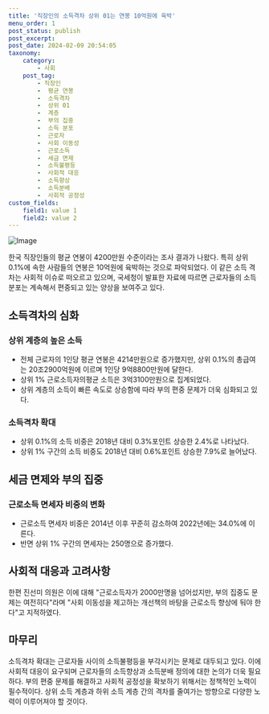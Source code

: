 ```yaml
---
title: '직장인의 소득격차 상위 01는 연봉 10억원에 육박'
menu_order: 1
post_status: publish
post_excerpt: 
post_date: 2024-02-09 20:54:05
taxonomy:
    category:
        - 사회
    post_tag:
        - 직장인
        -  평균 연봉
        -  소득격차
        -  상위 01
        -  계층
        -  부의 집중
        -  소득 분포
        -  근로자
        -  사회 이동성
        -  근로소득
        -  세금 면제
        -  소득불평등
        -  사회적 대응
        -  소득향상
        -  소득분배
        -  사회적 공정성
custom_fields:
    field1: value 1
    field2: value 2
---
```


![Image](https://imgnews.pstatic.net/image/417/2024/02/09/0000980836_001_20240209135401500.jpg?type=w647)

한국 직장인들의 평균 연봉이 4200만원 수준이라는 조사 결과가 나왔다. 특히 상위 0.1%에 속한 사람들의 연봉은 10억원에 육박하는 것으로 파악되었다. 이 같은 소득 격차는 사회적 이슈로 떠오르고 있으며, 국세청이 발표한 자료에 따르면 근로자들의 소득 분포는 계속해서 편중되고 있는 양상을 보여주고 있다.
## 소득격차의 심화
### 상위 계층의 높은 소득
- 전체 근로자의 1인당 평균 연봉은 4214만원으로 증가했지만, 상위 0.1%의 총급여는 20조2900억원에 이르며 1인당 9억8800만원에 달한다.
- 상위 1% 근로소득자의평균 소득은 3억3100만원으로 집계되었다. 
- 상위 계층의 소득이 빠른 속도로 상승함에 따라 부의 편중 문제가 더욱 심화되고 있다.
### 소득격차 확대
- 상위 0.1%의 소득 비중은 2018년 대비 0.3%포인트 상승한 2.4%로 나타났다.
- 상위 1% 구간의 소득 비중도 2018년 대비 0.6%포인트 상승한 7.9%로 늘어났다.
## 세금 면제와 부의 집중
### 근로소득 면세자 비중의 변화
- 근로소득 면세자 비중은 2014년 이후 꾸준히 감소하여 2022년에는 34.0%에 이른다.
- 반면 상위 1% 구간의 면세자는 250명으로 증가했다.
## 사회적 대응과 고려사항
한편 진선미 의원은 이에 대해 "근로소득자가 2000만명을 넘어섰지만, 부의 집중도 문제는 여전히다"라며 "사회 이동성을 제고하는 개선책의 바탕을 근로소득 향상에 둬야 한다"고 지적하였다.
## 마무리
소득격차 확대는 근로자들 사이의 소득불평등을 부각시키는 문제로 대두되고 있다. 이에 사회적 대응이 요구되며 근로자들의 소득향상과 소득분배 정의에 대한 논의가 더욱 필요하다. 부의 편중 문제를 해결하고 사회적 공정성을 확보하기 위해서는 정책적인 노력이 필수적이다. 상위 소득 계층과 하위 소득 계층 간의 격차를 줄여가는 방향으로 다양한 노력이 이루어져야 할 것이다.
